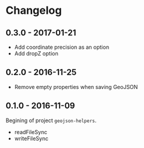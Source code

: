 
# Changelog

## 0.3.0 - 2017-01-21

- Add coordinate precision as an option
- Add dropZ option

## 0.2.0 - 2016-11-25

- Remove empty properties when saving GeoJSON

## 0.1.0 - 2016-11-09

Begining of project `geojson-helpers`.

- readFileSync
- writeFileSync